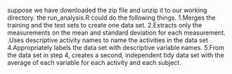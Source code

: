 suppose we have downloaded the zip file and unzip it to our working directory. the run_analysis.R could do the following things.
1.Merges the training and the test sets to create one data set. 
2.Extracts only the measurements on the mean and standard deviation for each measurement. 
.Uses descriptive activity names to name the activities in the data set 
4.Appropriately labels the data set with descriptive variable names. 
5.From the data set in step 4, creates a second, independent tidy data set with the average of each variable for each activity and each subject.
